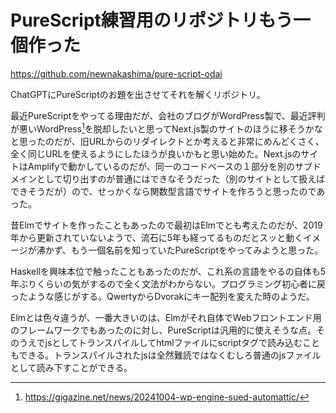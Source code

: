 # PureScript練習用のリポジトリもう一個作った

https://github.com/newnakashima/pure-script-odai

ChatGPTにPureScriptのお題を出させてそれを解くリポジトリ。

最近PureScriptをやってる理由だが、会社のブログがWordPress製で、最近評判が悪いWordPress[^1]を脱却したいと思ってNext.js製のサイトのほうに移そうかなと思ったのだが、旧URLからのリダイレクトとか考えると非常にめんどくさく、全く同じURLを使えるようにしたほうが良いかもと思い始めた。Next.jsのサイトはAmplifyで動かしているのだが、同一のコードベースの１部分を別のサブドメインとして切り出すのが普通にはできなそうだった（別のサイトとして扱えばできそうだが）ので、せっかくなら関数型言語でサイトを作ろうと思ったのであった。

[^1]: https://gigazine.net/news/20241004-wp-engine-sued-automattic/

昔Elmでサイトを作ったこともあったので最初はElmでとも考えたのだが、2019年から更新されていないようで、流石に5年も経ってるものだとスッと動くイメージが沸かず、もう一個名前を知っていたPureScriptをやってみようと思った。

Haskellを興味本位で触ったこともあったのだが、これ系の言語をやるの自体も5年ぶりくらいの気がするので全く文法がわからない。プログラミング初心者に戻ったような感じがする。QwertyからDvorakにキー配列を変えた時のようだ。

Elmとは色々違うが、一番大きいのは、Elmがそれ自体でWebフロントエンド用のフレームワークでもあったのに対し、PureScriptは汎用的に使えそうな点。そのうえでjsとしてトランスパイルしてhtmlファイルにscriptタグで読み込むこともできる。トランスパイルされたjsは全然難読ではなくむしろ普通のjsファイルとして読み下すことができる。